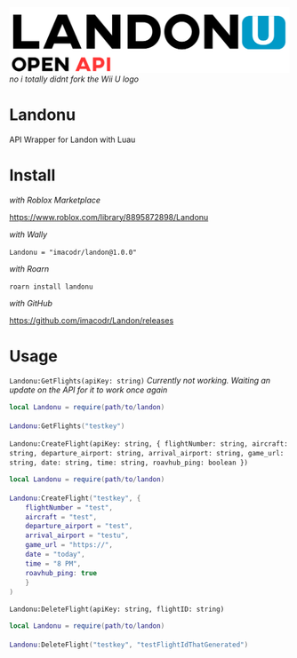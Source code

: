 ![banner](./assets/banner.png)
_no i totally didnt fork the Wii U logo_

# Landonu

API Wrapper for Landon with Luau

# Install

_with Roblox Marketplace_

https://www.roblox.com/library/8895872898/Landonu

_with Wally_

`Landonu = "imacodr/landon@1.0.0"`

_with Roarn_

`roarn install landonu`

_with GitHub_

https://github.com/imacodr/Landon/releases

# Usage

`Landonu:GetFlights(apiKey: string)` _Currently not working. Waiting an update on the API for it to work once again_

```lua
local Landonu = require(path/to/landon)

Landonu:GetFlights("testkey")
```

`Landonu:CreateFlight(apiKey: string, { flightNumber: string, aircraft: string, departure_airport: string, arrival_airport: string, game_url: string, date: string, time: string, roavhub_ping: boolean })`

```lua
local Landonu = require(path/to/landon)

Landonu:CreateFlight("testkey", {
    flightNumber = "test",
    aircraft = "test",
    departure_airport = "test",
    arrival_airport = "testu",
    game_url = "https://",
    date = "today",
    time = "8 PM",
    roavhub_ping: true
    }
)
```

`Landonu:DeleteFlight(apiKey: string, flightID: string)`

```lua
local Landonu = require(path/to/landon)

Landonu:DeleteFlight("testkey", "testFlightIdThatGenerated")
```
